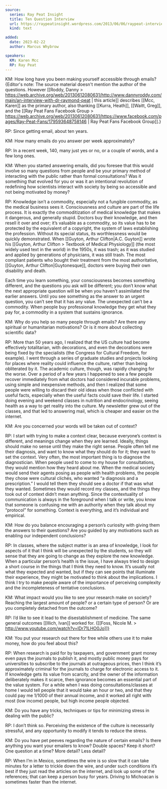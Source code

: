 ```yaml
---
source:
  series: Ray Peat Insight
  title: Ten Question Interview
  url: https://raypeatinsight.wordpress.com/2013/06/06/raypeat-interviews-revisited/
  kind: text

added:
  date: 2023-02-22
  author: Marcus Whybrow

speakers:
  KM: Karen Mcc
  RP: Ray Peat
---
```


KM: How long have you been making yourself accessible through emails? {Editor's note: The source material doesn't mention the author of the questions. However [[Roddy, Danny > https://web.archive.org/web/20130612080631/http://www.dannyroddy.com/main/an-interview-with-dr-raymond-peat | this article]] describes [[Mcc, Karen]] as the primary author, also thanking [[Kurra, Heath]], [[Waitt, Greg]], and the [[Ray Peat Fans Facebook Group > https://web.archive.org/web/20130612080631/https://www.facebook.com/pages/Ray-Peat-Fans/179593648758146 | Ray Peat Fans Facebook Group]].}

RP: Since getting email, about ten years.

KM: How many emails do you answer per week approximately?

RP: In a recent week, 140, many just yes or no, or a couple of words, and a few long ones.

KM: When you started answering emails, did you foresee that this would involve so many questions from people and be your primary method of interacting with the public rather than formal consultations? Was it something that evolved for you or was it an intentional revolution of redefining how scientists interact with society by being so accessible and not being motivated by money? 

RP: Knowledge isn’t a commodity, especially not a fungible commodity, as the medical business sees it. Consciousness and culture are part of the life process. It is exactly the commoditization of medical knowledge that makes it dangerous, and generally stupid. Doctors buy their knowledge, and then resell it over and over; it’s valuable as a commodity, so its value has to be protected by the equivalent of a copyright, the system of laws establishing the profession. Without its special status, its worthlessness would be quickly demonstrated. When [[Guyton, Arthur Clifton|A.C. Guyton]] wrote his [[Guyton, Arthur Clifton > Textbook of Medical Physiology]] (the most widely used text in the world) in the 1950s, it was trash; as it was studied and applied by generations of physicians, it was still trash. The most compliant patients who bought their treatment from the most authoritative, [[Guyton, Arthur Clifton|Guytonesque]], doctors were buying their own disability and death.

Each time you learn something, your consciousness becomes something different, and the questions you ask will be different; you don’t know what the next appropriate question will be when you haven’t assimilated the earlier answers. Until you see something as the answer to an urgent question, you can’t see that it has any value. The unexpected can’t be a commodity. When people buy professional knowledge they get what they pay for, a commodity in a system that sustains ignorance.

KM: Why do you help so many people through emails? Are there any spiritual or humanitarian motivations? Or is it more about collecting scientific data?

RP: More than 50 years ago, I realized that the US culture had become effectively totalitarian, with decorations, and even the decorations were being fixed by the specialists (the Congress for Cultural Freedom, for example). I went through a series of graduate studies and projects looking for places where reality could influence the culture, rather than being obliterated by it. The academic culture, though, was rapidly changing for the worse. Over a period of a few years I happened to see a few people recover immediately from what doctors had considered incurable problems, using simple and inexpensive methods, and then I realized that some people were willing to discard their old ideas when those conflicted with useful facts, especially when the useful facts could save their life. I started doing evening and weekend classes in nutrition and endocrinology, seeing health as a way to get reality into the culture. My newsletter grew out of the classes, and that led to answering mail, which is cheaper and easier on the internet.

KM: Are you concerned your words will be taken out of context?

RP: I start with trying to make a context clear, because everyone’s context is different, and meanings change when they are learned. Ideally, things should make no sense until they make the right sense. People often tell me their diagnosis, and want to know what they should do for it; they want to set the context. Very often, the most important thing is to diagnose the diagnostician. When people used to come to my house for consultations, they would mention how they heard about me. When the medical society would send their agents posing as people with health problems, the people they chose were cultural clichés, who wanted “a diagnosis and a prescription.” I would tell them they should see a doctor if that was what they wanted. Sometimes they would record my classes, and the things they took out of context didn’t mean anything. Since the contextuality of communication is always in the foreground when I talk or write, you know that someone is confusing me with an authority when they talk about my “protocol” for something. Context is everything, and it’s individual and empirical.

KM: How do you balance encouraging a person’s curiosity with giving them the answers to their questions? Are you guided by any motivations such as enabling our independent conclusions?

RP: In classes, where the subject matter is an area of knowledge, I look for aspects of it that I think will be unexpected by the students, so they will sense that they are going to change as they explore the new knowledge. When a particular person’s health is the issue, I have always tried to design a short course in the things that I think they need to know. It’s usually not what they expected and wanted, but if they can see points that illuminate their experience, they might be motivated to think about the implications. I think I try to make people aware of the importance of perceiving complexity and the incompleteness of tentative conclusions.

KM: What impact would you like to see your research make on society? Reaching the largest amount of people? or a certain type of person? Or are you completely detached from the outcome?

RP: I’d like to see it lead to the disestablishment of medicine. The same general outcomes [[Illich, Ivan]] worked for. {[[Foss, Nicole M. > http://www.youtube.com/watch?v=lDr71LHO0Jo]]}

KM: You put your research out there for free while others use it to make money, how do you feel about this?

RP: When research is paid for by taxpayers, and government grant money even pays the journals to publish it, and mostly public money pays for universities to subscribe to the journals at outrageous prices, then I think it’s approximately criminal for the journals to charge for electronic access to it. If knowledge gets its value from scarcity, and the owner of the information deliberately makes it scarce, then ignorance becomes an essential part of the value system.
For a while when I was doing consultations/classes at home I would tell people that it would take an hour or two, and that they could pay me 1/1000 of their annual income, and it worked all right with most (low income) people, but high income people objected.

KM: Do you have any tricks, techniques or tips for minimizing stress in dealing with the public?

RP: I don’t think so. Perceiving the existence of the culture is necessarily stressful, and any opportunity to modify it tends to reduce the stress.

KM: Do you have pet peeves regarding the nature of certain emails? Is there anything you want your emailers to know? Double spaces? Keep it short? One question at a time? More detail? Less detail?

RP: When I’m in Mexico, sometimes the wire is so slow that it can take minutes for a letter to trickle down the wire, and under such conditions it’s best if they just read the articles on the internet, and look up some of the references; that can keep a person busy for years. Driving to Michoacan is sometimes faster than the internet.
